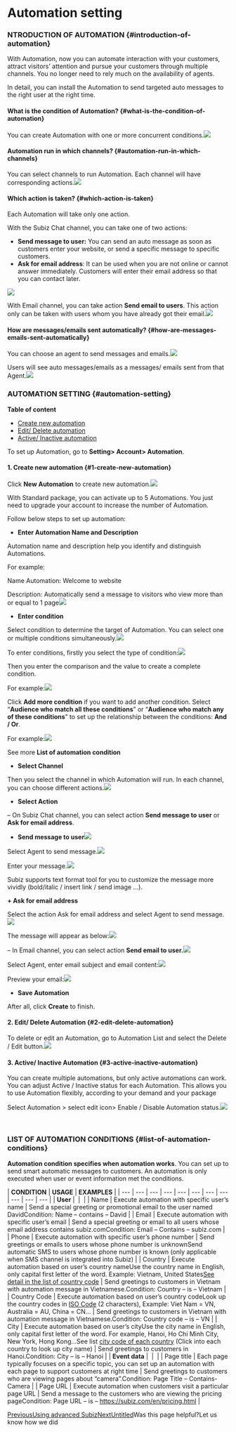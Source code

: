 # Automation setting

### NTRODUCTION OF AUTOMATION {#introduction-of-automation}

With Automation, now you can automate interaction with your customers, attract visitors’ attention and pursue your customers through multiple channels. You no longer need to rely much on the availability of agents.

In detail, you can install the Automation to send targeted auto messages to the right user at the right time.

#### What is the condition of Automation? {#what-is-the-condition-of-automation}

You can create Automation with one or more concurrent conditions.![](https://docv4.subiz.com/wp-content/uploads/2018/03/condition-1.png)

#### Automation run in which channels? {#automation-run-in-which-channels}

You can select channels to run Automation. Each channel will have corresponding actions.![](https://docv4.subiz.com/wp-content/uploads/2018/03/Ch%E1%BB%8Dn-k%C3%AAnh.png)

#### Which action is taken? {#which-action-is-taken}

Each Automation will take only one action.

With the Subiz Chat channel, you can take one of two actions:

* **Send message to user:** You can send an auto message as soon as customers enter your website, or send a specific message to specific customers.
* **Ask for email address**: It can be used when you are not online or cannot answer immediately. Customers will enter their email address so that you can contact later.

![](https://docv4.subiz.com/wp-content/uploads/2018/03/action-Subiz-chat.png)

With Email channel, you can take action **Send email to users**. This action only can be taken with users whom you have already got their email.![](https://docv4.subiz.com/wp-content/uploads/2018/03/H%C3%A0nh-%C4%91%E1%BB%99ng-Email.png)

#### How are messages/emails sent automatically? {#how-are-messages-emails-sent-automatically}

You can choose an agent to send messages and emails.![](https://docv4.subiz.com/wp-content/uploads/2018/03/agent.png)

Users will see auto messages/emails as a messages/ emails sent from that Agent.![](https://docv4.subiz.com/wp-content/uploads/2018/03/Content.png)

### AUTOMATION SETTING {#automation-setting}

**Table of content**

* ​[Create new automation](https://docv4.subiz.com/automation-setting/#newautomation)​
* ​[Edit/ Delete automation](https://docv4.subiz.com/automation-setting/#editautomation)​
* ​[Active/ Inactive automation](https://docv4.subiz.com/automation-setting/#activeautomation)​

To set up Automation, go to **Setting&gt; Account&gt; Automation**.

#### 1. Create new automation {#1-create-new-automation}

Click **New Automation** to create new automation.![](https://docv4.subiz.com/wp-content/uploads/2018/03/new-automation.png)

With Standard package, you can activate up to 5 Automations. You just need to upgrade your account to increase the number of Automation.

Follow below steps to set up automation:

* **Enter Automation Name and Description**

Automation name and description help you identify and distinguish Automations.

For example:

Name Automation: Welcome to website

Description: Automatically send a message to visitors who view more than or equal to 1 page![](https://docv4.subiz.com/wp-content/uploads/2018/03/name-automation.png)

* **Enter condition**

Select condition to determine the target of Automation. You can select one or multiple conditions simultaneously.![](https://docv4.subiz.com/wp-content/uploads/2018/03/condition-1.png)

To enter conditions, firstly you select the type of condition:![](https://docv4.subiz.com/wp-content/uploads/2018/03/select-condition.png)

Then you enter the comparison and the value to create a complete condition.

For example:![](https://docv4.subiz.com/wp-content/uploads/2018/03/select-condition-2.png)

Click **Add more condition** if you want to add another condition. Select “**Audience who match all these conditions**” or “**Audience who match any of these conditions**” to set up the relationship between the conditions: **And / Or**.

For example:![](https://docv4.subiz.com/wp-content/uploads/2018/03/select-condition-3.png)

See more **List of automation condition**

* **Select Channel**

Then you select the channel in which Automation will run. In each channel, you can choose different actions.![](https://docv4.subiz.com/wp-content/uploads/2018/03/Ch%E1%BB%8Dn-k%C3%AAnh.png)

* **Select Action**

– On Subiz Chat channel, you can select action **Send message to user** or **Ask for email address**.

+ **Send message to user**![](https://docv4.subiz.com/wp-content/uploads/2018/03/send-message.png)

Select Agent to send message.![](https://docv4.subiz.com/wp-content/uploads/2018/03/agent.png)

Enter your message.![](https://docv4.subiz.com/wp-content/uploads/2018/03/Message.png)

Subiz supports text format tool for you to customize the message more vividly \(bold/italic / insert link / send image …\).

**+ Ask for email address**

Select the action Ask for email address and select Agent to send message.![](https://docv4.subiz.com/wp-content/uploads/2018/03/ask-info.png)

The message will appear as below:![](https://docv4.subiz.com/wp-content/uploads/2018/03/form-h%E1%BB%8Fi-th%C3%B4ng-tin.png)

– In Email channel, you can select action **Send email to user.**![](https://docv4.subiz.com/wp-content/uploads/2018/03/G%E1%BB%ADi-email.png)

Select Agent, enter email subject and email content:![](https://docv4.subiz.com/wp-content/uploads/2018/03/Nh%E1%BA%ADp-email-1.png)

Preview your email:![](https://docv4.subiz.com/wp-content/uploads/2018/03/Xem-tr%C6%B0%E1%BB%9Bc-email.png)

* **Save Automation**

After all, click **Create** to finish.

#### 2. Edit/ Delete Automation {#2-edit-delete-automation}

To delete or edit an Automation, go to Automation List and select the Delete / Edit button.![](https://docv4.subiz.com/wp-content/uploads/2018/03/edit-and-delete.png)

#### 3. Active/ Inactive Automation {#3-active-inactive-automation}

You can create multiple automations, but only active automations can work. You can adjust Active / Inactive status for each Automation. This allows you to use Automation flexibly, according to your demand and your package

Select Automation &gt; select edit icon&gt; Enable / Disable Automation status.![](https://docv4.subiz.com/wp-content/uploads/2018/03/status-1.png)

​

### LIST OF AUTOMATION CONDITIONS {#list-of-automation-conditions}

**Automation condition specifies when automation works**. You can set up to send smart automatic messages to customers. An automation is only executed when user or event information met the conditions.

| **CONDITION** | **USAGE** | **EXAMPLES** |
| --- | --- | --- | --- | --- | --- | --- | --- | --- | --- | --- |
| **User** | ​ | ​ |
| Name | Execute automation with specific user’s name | Send a special greeting or promotional email to the user named DavidCondition: Name – contains – David |
| Email | Execute automation with specific user’s email | Send a special greeting or email to all users whose email address contains subiz.comCondition: Email – Contains – subiz.com |
| Phone | Execute automation with specific user’s phone number | Send greetings or emails to users whose phone number is unknownSend automatic SMS to users whose phone number is known \(only applicable when SMS channel is integrated into Subiz\) |
| Country | Execute automation based on user’s country nameUse the country name in English, only capital first letter of the word. Example: Vietnam, United States[See detail in the list of country code](https://countrycode.org/)​ | Send greetings to customers in Vietnam with automation message in Vietnamese.Condition: Country – is – Vietnam |
| Country Code | Execute automation based on user’s country codeLook up the country codes in [ISO Code](https://en.wikipedia.org/wiki/ISO_3166-2) \(2 characters\), Example: Viet Nam = VN, Australia = AU, China = CN… | Send greetings to customers in Vietnam with automation message in Vietnamese.Condition: Country code – is – VN |
| City | Execute automation based on user’s cityUse the city name in English, only capital first letter of the word. For example, Hanoi, Ho Chi Minh City, New York, Hong Kong…See list [city code of each country](https://countrycode.org/) \(Click into each country to look up city name\) | Send greetings to customers in Hanoi.Condition: City – is – Hanoi |
| **Event data** | ​ | ​ |
| Page title | Each page typically focuses on a specific topic, you can set up an automation with each page to support customers at right time | Send greetings to customers who are viewing pages about “camera”.Condition: Page Title – Contains-Camera |
| Page URL | Execute automation when customers visit a particular page URL | Send a message to the customers who are viewing the pricing pageCondition: Page URL – is – https://subiz.com/en/pricing.html |

[PreviousUsing advanced Subiz](https://subiz.gitbook.io/subiz-document-english/optimise-the-use-of-subiz)[NextUntitled](https://subiz.gitbook.io/subiz-document-english/optimise-the-use-of-subiz/how-to-enhance-interactions/untitled)Was this page helpful?Let us know how we did[  
](https://subiz.gitbook.io/subiz-document-english/~/edit/primary/optimise-the-use-of-subiz/how-to-enhance-interactions)


